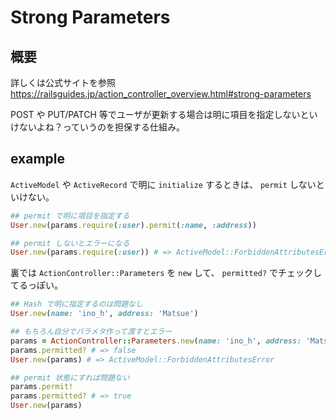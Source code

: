 # Strong Parameters

## 概要
詳しくは公式サイトを参照  
https://railsguides.jp/action_controller_overview.html#strong-parameters  

POST や PUT/PATCH 等でユーザが更新する場合は明に項目を指定しないといけないよね？っていうのを担保する仕組み。  

## example
`ActiveModel` や `ActiveRecord` で明に `initialize` するときは、 `permit` しないといけない。

```ruby
## permit で明に項目を指定する
User.new(params.require(:user).permit(:name, :address))

## permit しないとエラーになる
User.new(params.require(:user)) # => ActiveModel::ForbiddenAttributesError
```

裏では `ActionController::Parameters` を `new` して、 `permitted?` でチェックしてるっぽい。

```ruby
## Hash で明に指定するのは問題なし
User.new(name: 'ino_h', address: 'Matsue')

## もちろん自分でパラメタ作って渡すとエラー
params = ActionController::Parameters.new(name: 'ino_h', address: 'Matsue')
params.permitted? # => false
User.new(params) # => ActiveModel::ForbiddenAttributesError

## permit 状態にすれば問題ない
params.permit!
params.permitted? # => true
User.new(params)
```
